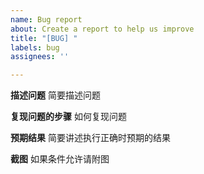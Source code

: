 ```yaml
---
name: Bug report
about: Create a report to help us improve
title: "[BUG] "
labels: bug
assignees: ''

---
```


**描述问题**
简要描述问题

**复现问题的步骤**
如何复现问题

**预期结果**
简要讲述执行正确时预期的结果

**截图**
如果条件允许请附图
